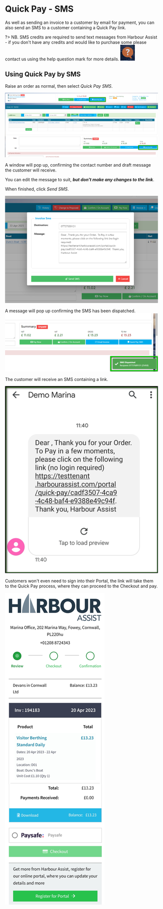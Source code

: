 # Quick Pay - SMS

As well as sending an invoice to a customer by email for payment, you can also send an SMS to a customer containing a Quick Pay link.

?> NB.  SMS credits are required to send text messages from Harbour Assist - if you don't have any credits and would like to purchase some please contact us using the help question mark for more details. ![image-20230420120842388](image-20230420120842388.png)

#### 

## Using Quick Pay by SMS

Raise an order as normal, then select *Quick Pay SMS*.

![image-20230420113612235](image-20230420113612235.png)

A window will pop up, confirming the contact number and draft message the customer will receive.

You can edit the message to suit, ***but don't make any changes to the link***.

When finished, click *Send SMS*.

![image-20230420114136426](image-20230420114136426.png)

A message will pop up confirming the SMS has been dispatched.![image-20230420114145606](image-20230420114145606.png)

The customer will receive an SMS containing a link.

![image-20230420114812250](image-20230420114812250.png)

Customers won't even need to sign into their Portal, the link will take them to the Quick Pay process, where they can proceed to the Checkout and pay.

![image-20230420115357932](image-20230420115357932.png)
